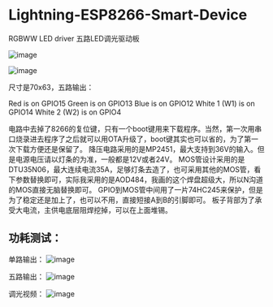 # Lightning-ESP8266-Smart-Device
RGBWW LED driver 五路LED调光驱动板

![image](https://github.com/meijie-jesse/Lightning-ESP8266-Smart-Device/blob/master/images/Lightning4.jpg)

![image](https://github.com/meijie-jesse/Lightning-ESP8266-Smart-Device/blob/master/images/Lightning2.jpg)


尺寸是70x63，五路输出：

Red is on GPIO15
Green is on GPIO13
Blue is on GPIO12
White 1 (W1) is on GPIO14
White 2 (W2) is on GPIO4

电路中去掉了8266的复位键，只有一个boot键用来下载程序。当然，第一次用串口烧录进去程序了之后就可以用OTA升级了，boot键其实也可以省的，为了第一次下载方便还是保留了。
降压电路采用的是MP2451，最大支持到36V的输入。但是电源电压请以灯条的为准，一般都是12V或者24V。
MOS管设计采用的是DTU35N06，最大连续电流35A，足够灯条去造了，也可采用其他的MOS管，看下参数替换即可，实际我采用的是AOD484，我画的这个焊盘超级大，所以N沟道的MOS直接无脑替换即可。
GPIO到MOS管中间用了一片74HC245来保护，但是为了稳定还是加上了，也可以不用，直接短接A到B的引脚即可。
板子背部为了承受大电流，主供电底层阻焊挖掉，可以在上面堆锡。

## 功耗测试：
单路输出：
![image](https://github.com/meijie-jesse/Lightning-ESP8266-Smart-Device/blob/master/images/Lightning3.jpg)

五路输出：
![image](https://github.com/meijie-jesse/Lightning-ESP8266-Smart-Device/blob/master/images/Lightning5.jpg)

调光视频：
![image](https://github.com/meijie-jesse/Lightning-ESP8266-Smart-Device/blob/master/images/Lightning_showtime.gif)
